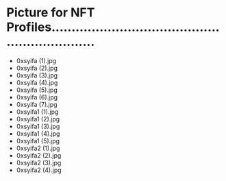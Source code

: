 # Picture for NFT Profiles................................................................
- 0xsyifa (1).jpg
- 0xsyifa (2).jpg
- 0xsyifa (3).jpg
- 0xsyifa (4).jpg
- 0xsyifa (5).jpg
- 0xsyifa (6).jpg
- 0xsyifa (7).jpg
- 0xsyifa1 (1).jpg
- 0xsyifa1 (2).jpg
- 0xsyifa1 (3).jpg
- 0xsyifa1 (4).jpg
- 0xsyifa1 (5).jpg
- 0xsyifa2 (1).jpg
- 0xsyifa2 (2).jpg
- 0xsyifa2 (3).jpg
- 0xsyifa2 (4).jpg
